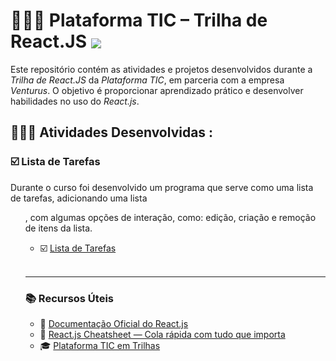 # 👨🏼‍🎓 Plataforma TIC – Trilha de React.JS <img src="https://skillicons.dev/icons?i=react" align="center" /> 

Este repositório contém as atividades e projetos desenvolvidos durante a _Trilha de React.JS_ da _Plataforma TIC_, em parceria com a empresa _Venturus_. O objetivo é proporcionar aprendizado prático e desenvolver habilidades no uso do _React.js_.


<!-- SESSÃO DO ÍNDICE DE BRANCHS ⬇️ -->
## 👨🏻‍💻 Atividades Desenvolvidas :

### ☑️ Lista de Tarefas
Durante o curso foi desenvolvido um programa que serve como uma lista de tarefas, adicionando uma lista <ul>, com algumas opções de interação, como: edição, criação e remoção de itens da lista.
- ☑️ [Lista de Tarefas](#) <!-- ⬅️ LINK PARA AS RESPECTIVAS BRANCHS -->
<br>

<!-- SESSÃO DE REFERÊNCIAS ⬇️ -->
---

### 📚 Recursos Úteis

- 📘 [Documentação Oficial do React.js](https://reactjs.org/docs/getting-started.html)  
- 🧾 [React.js Cheatsheet — Cola rápida com tudo que importa](https://reactcheatsheet.com/)  
- 🎓 [Plataforma TIC em Trilhas](https://ticemtrilhas.org.br/)


